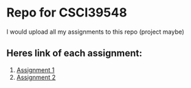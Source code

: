# Repo for CSCI39548
I would upload all my assignments to this repo (project maybe)

##  Heres link of each assignment:
1. [Assignment 1](https://github.com/d940909492/For_CSCI39548/tree/main/assignment1)
2. [Assignment 2](https://github.com/d940909492/For_CSCI39548/tree/main/assignment2)
